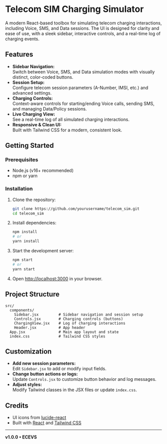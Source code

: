 # Telecom SIM Charging Simulator

A modern React-based toolbox for simulating telecom charging interactions, including Voice, SMS, and Data sessions. The UI is designed for clarity and ease of use, with a sleek sidebar, interactive controls, and a real-time log of charging events.

## Features

- **Sidebar Navigation:**  
  Switch between Voice, SMS, and Data simulation modes with visually distinct, color-coded buttons.
- **Session Setup:**  
  Configure telecom session parameters (A-Number, IMSI, etc.) and advanced settings.
- **Charging Controls:**  
  Context-aware controls for starting/ending Voice calls, sending SMS, and managing Data/Policy sessions.
- **Live Charging View:**  
  See a real-time log of all simulated charging interactions.
- **Responsive & Clean UI:**  
  Built with Tailwind CSS for a modern, consistent look.

## Getting Started

### Prerequisites

- Node.js (v16+ recommended)
- npm or yarn

### Installation

1. Clone the repository:
   ```bash
   git clone https://github.com/yourusername/telecom_sim.git
   cd telecom_sim
   ```

2. Install dependencies:
   ```bash
   npm install
   # or
   yarn install
   ```

3. Start the development server:
   ```bash
   npm start
   # or
   yarn start
   ```

4. Open [http://localhost:3000](http://localhost:3000) in your browser.

## Project Structure

```
src/
  components/
    Sidebar.jsx         # Sidebar navigation and session setup
    Controls.jsx        # Charging controls (buttons)
    ChargingView.jsx    # Log of charging interactions
    Header.jsx          # App header
  App.jsx               # Main app layout and state
  index.css             # Tailwind CSS styles
```

## Customization

- **Add new session parameters:**  
  Edit `Sidebar.jsx` to add or modify input fields.
- **Change button actions or logs:**  
  Update `Controls.jsx` to customize button behavior and log messages.
- **Adjust styles:**  
  Modify Tailwind classes in the JSX files or update `index.css`.

## Credits

- UI icons from [lucide-react](https://lucide.dev/)
- Built with [React](https://react.dev/) and [Tailwind CSS](https://tailwindcss.com/)

---

**v1.0.0 • ECEVS**